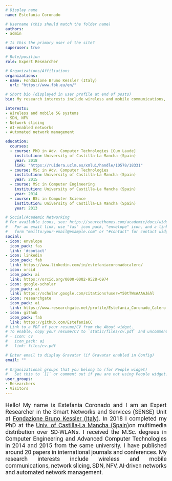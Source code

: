 ```yaml
--- 
# Display name
name: Estefania Coronado

# Username (this should match the folder name)
authors:
- admin

# Is this the primary user of the site?
superuser: true

# Role/position
role: Expert Researcher

# Organizations/Affiliations
organizations:
- name: Fondazione Bruno Kessler (Italy)
  url: "https://www.fbk.eu/en/"

# Short bio (displayed in user profile at end of posts)
bio: My research interests include wireless and mobile communications, network slicing, SDN, NFV, AI-driven networks and automated network management..

interests:
- Wireless and mobile 5G systems
- SDN, NFV
- Network slicing
- AI-enabled networks
- Automated network management

education:
  courses:
  - course: PhD in Adv. Computer Technologies [Cum Laude]
    institution: University of Castilla-La Mancha (Spain)
    year: 2018
    link: "https://ruidera.uclm.es/xmlui/handle/10578/18331"
  - course: MSc in Adv. Computer Technologies
    institution: University of Castilla-La Mancha (Spain)
    year: 2015
  - course: MSc in Computer Engineering
    institution: University of Castilla-La Mancha (Spain)
    year: 2014
  - course: BSc in Computer Science
    institution: University of Castilla-La Mancha (Spain)
    year: 2013

# Social/Academic Networking
# For available icons, see: https://sourcethemes.com/academic/docs/widgets/#icons
#   For an email link, use "fas" icon pack, "envelope" icon, and a link in the
#   form "mailto:your-email@example.com" or "#contact" for contact widget.
social:
- icon: envelope
  icon_pack: fas
  link: '#contact'
- icon: linkedin
  icon_pack: fab
  link: https://www.linkedin.com/in/estefaniacoronadocalero/
- icon: orcid
  icon_pack: ai
  link: https://orcid.org/0000-0002-9528-6974
- icon: google-scholar
  icon_pack: ai
  link: https://scholar.google.com/citations?user=Y50tTWsAAAAJ&hl
- icon: researchgate
  icon_pack: ai
  link: https://www.researchgate.net/profile/Estefania_Coronado_Calero
- icon: github
  icon_pack: fab
  link: https://github.com/EstefaniaCC
# Link to a PDF of your resume/CV from the About widget.
# To enable, copy your resume/CV to `static/files/cv.pdf` and uncomment the lines below.  
# - icon: cv
#   icon_pack: ai
#   link: files/cv.pdf

# Enter email to display Gravatar (if Gravatar enabled in Config)
email: ""
  
# Organizational groups that you belong to (for People widget)
#   Set this to `[]` or comment out if you are not using People widget.  
user_groups:
- Researchers
- Visitors
---
```


<p style="font-family:Roboto; font-size: 18px;" align=justify>Hello! My name is Estefania Coronado and I am an Expert Researcher in the Smart Networks and Services (SENSE) Unit at <a href="https://www.fbk.eu/" target="_blank">Fondazione Bruno Kessler (Italy)</a>. In 2018 I completed my PhD at the <a href="https://www.uclm.es/" target="_blank">Univ. of Castilla-La Mancha (Spain)</a>on multimedia distribution over SD-WLANs. I received the M.Sc. degrees in Computer Engineering and Advanced Computer Technologies in 2014 and 2015 from the same university. I have published around 20 papers in international journals and conferences. My research interests include wireless and mobile communications, network slicing, SDN, NFV, AI-driven networks and automated network management. </p>

